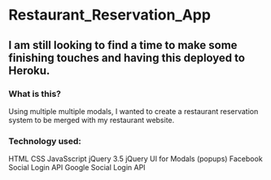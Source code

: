 # Restaurant_Reservation_App

## I am still looking to find a time to make some finishing touches and having this deployed to Heroku.

### What is this?
Using multiple multiple modals, I wanted to create a restaurant reservation system to be merged with my restaurant website. 

### Technology used:
HTML
CSS
JavaSscript
jQuery 3.5
jQuery UI for Modals (popups)
Facebook Social Login API
Google Social Login API
